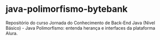 # java-polimorfismo-bytebank
Repositório do curso Jornada do Conhecimento de Back-End Java (Nível Básico) - Java Polimorfismo: entenda herança e interfaces da plataforma Alura.
